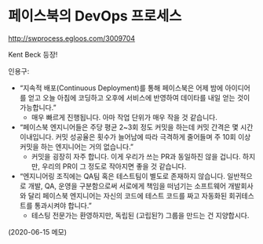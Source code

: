 # 페이스북의 DevOps 프로세스

<http://swprocess.egloos.com/3009704>

Kent Beck 등장!

인용구:
- “지속적 배포(Continuous Deployment)를 통해 페이스북은 어제 밤에 아이디어를 얻고
  오늘 아침에 코딩하고 오후에 서비스에 반영하여 데이타를 내일 얻는 것이 가능합니다.”
  - 매우 빠르게 진행됩니다. 아마 작업 단위가 매우 작을 것 같습니다.
- “페이스북 엔지니어들은 주당 평균 2~3회 정도 커밋을 하는데 커밋 간격은 몇 시간 이내입니다.
  커밋 성공율은 횟수가 늘어남에 따라 극격하게 줄어들며 주 10회 이상 커밋을 하는 엔지니어는 거의 없습니다.”
  - 커밋을 굉장히 자주 합니다. 이게 우리가 쓰는 PR과 동일하진 않을 겁니다.
  하지만, 우리의 PR이 그 정도로 작아지면 좋을 것 같습니다.
- “엔지니어링 조직에는 QA팀 혹은 테스트팀이 별도로 존재하지 않습니다.
  일반적으로 개발, QA, 운영을 구분함으로써 서로에게 책임을 떠넘기는 소프트웨어 개발회사와 달리
  페이스북 엔지니어는 자신의 코드에 테스트 코드를 짜고 자동화된 회귀테스트를 통과시켜야 합니다.”
  - 테스팅 전문가는 환영하지만, 독립된 (고립된?) 그룹을 만드는 건 지양합시다.

(2020-06-15 메모)
